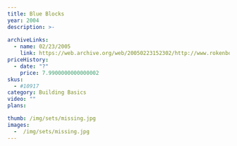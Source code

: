 ```yaml
---
title: Blue Blocks
year: 2004
description: >-
  
archiveLinks:
  - name: 02/23/2005
    link: https://web.archive.org/web/20050223152302/http://www.rokenbok.com/catalog/pd_bb_10917.html
priceHistory:
  - date: "?"
    price: 7.9900000000000002
skus:
  - #10917
category: Building Basics
video: ""
plans:

thumb: /img/sets/missing.jpg
images:
  -  /img/sets/missing.jpg
---
```

